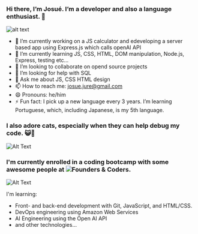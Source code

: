 ### Hi there, I’m Josué. I’m a developer and also a language enthusiast. 👋

![alt text](https://encrypted-tbn0.gstatic.com/images?q=tbn:ANd9GcTGnhHBf-8TXR_gzUP7jrNzY7KGnNqf_e2J1g&usqp=CAU)

- 🔭 I’m currently working on a JS calculator and edeveloping a server based app using Express.js which calls openAI API
- 🌱 I’m currently learning JS, CSS, HTML, DOM manipulation, Node.js, Express, testing etc...
- 👯 I’m looking to collaborate on opend source projects
- 🤔 I’m looking for help with SQL
- 💬 Ask me about JS, CSS HTML design
- 📫 How to reach me: josue.jure@gmail.com
- 😄 Pronouns: he/him
- ⚡ Fun fact: I pick up a new language every 3 years. I’m learning Portuguese, which, including Japanese, is my 5th language.


### I also adore cats, especially when they can help debug my code. 😺🐾

![Alt Text](https://media.giphy.com/media/3oKIPnAiaMCws8nOsE/giphy.gif)

### I'm currently enrolled in a coding bootcamp with some awesome people at ![Founders & Coders](https://www.lequipe.fr/Football/).

![Alt Text](https://media.giphy.com/media/bAQH7WXKqtIBrPs7sR/giphy.gif)

I'm learning:
- Front- and back-end development with Git, JavaScript, and HTML/CSS.
- DevOps engineering using Amazon Web Services
- AI Engineering using the Open AI API
- and other technologies...



















